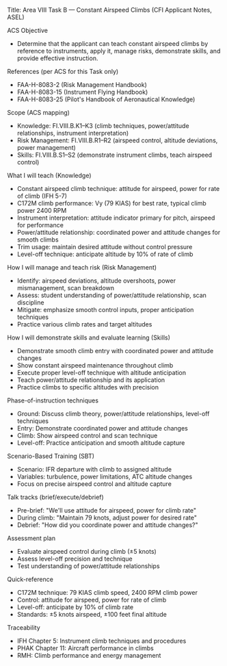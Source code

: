 Title: Area VIII Task B — Constant Airspeed Climbs (CFI Applicant Notes, ASEL)

ACS Objective
- Determine that the applicant can teach constant airspeed climbs by reference to instruments, apply it, manage risks, demonstrate skills, and provide effective instruction.

References (per ACS for this Task only)
- FAA-H-8083-2 (Risk Management Handbook)
- FAA-H-8083-15 (Instrument Flying Handbook)
- FAA-H-8083-25 (Pilot's Handbook of Aeronautical Knowledge)

Scope (ACS mapping)
- Knowledge: FI.VIII.B.K1–K3 (climb techniques, power/attitude relationships, instrument interpretation)
- Risk Management: FI.VIII.B.R1–R2 (airspeed control, altitude deviations, power management)
- Skills: FI.VIII.B.S1–S2 (demonstrate instrument climbs, teach airspeed control)

What I will teach (Knowledge)
- Constant airspeed climb technique: attitude for airspeed, power for rate of climb (IFH 5-7)
- C172M climb performance: Vy (79 KIAS) for best rate, typical climb power 2400 RPM
- Instrument interpretation: attitude indicator primary for pitch, airspeed for performance
- Power/attitude relationship: coordinated power and attitude changes for smooth climbs
- Trim usage: maintain desired attitude without control pressure
- Level-off technique: anticipate altitude by 10% of rate of climb

How I will manage and teach risk (Risk Management)
- Identify: airspeed deviations, altitude overshoots, power mismanagement, scan breakdown
- Assess: student understanding of power/attitude relationship, scan discipline
- Mitigate: emphasize smooth control inputs, proper anticipation techniques
- Practice various climb rates and target altitudes

How I will demonstrate skills and evaluate learning (Skills)
- Demonstrate smooth climb entry with coordinated power and attitude changes
- Show constant airspeed maintenance throughout climb
- Execute proper level-off technique with altitude anticipation
- Teach power/attitude relationship and its application
- Practice climbs to specific altitudes with precision

Phase-of-instruction techniques
- Ground: Discuss climb theory, power/attitude relationships, level-off techniques
- Entry: Demonstrate coordinated power and attitude changes
- Climb: Show airspeed control and scan technique
- Level-off: Practice anticipation and smooth altitude capture

Scenario-Based Training (SBT)
- Scenario: IFR departure with climb to assigned altitude
- Variables: turbulence, power limitations, ATC altitude changes
- Focus on precise airspeed control and altitude capture

Talk tracks (brief/execute/debrief)
- Pre-brief: "We'll use attitude for airspeed, power for climb rate"
- During climb: "Maintain 79 knots, adjust power for desired rate"
- Debrief: "How did you coordinate power and attitude changes?"

Assessment plan
- Evaluate airspeed control during climb (±5 knots)
- Assess level-off precision and technique
- Test understanding of power/attitude relationships

Quick-reference
- C172M technique: 79 KIAS climb speed, 2400 RPM climb power
- Control: attitude for airspeed, power for rate of climb
- Level-off: anticipate by 10% of climb rate
- Standards: ±5 knots airspeed, ±100 feet final altitude

Traceability
- IFH Chapter 5: Instrument climb techniques and procedures
- PHAK Chapter 11: Aircraft performance in climbs
- RMH: Climb performance and energy management